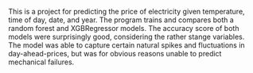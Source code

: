 This is a project for predicting the price of electricity given temperature, time of day, date, and year.
The program trains and compares both a random forest and XGBRegressor models. The accuracy score of both models were surprisingly good, considering the rather stange variables. The model was able to capture certain natural spikes and fluctuations in day-ahead-prices, but was for obvious reasons unable to predict mechanical failures.
